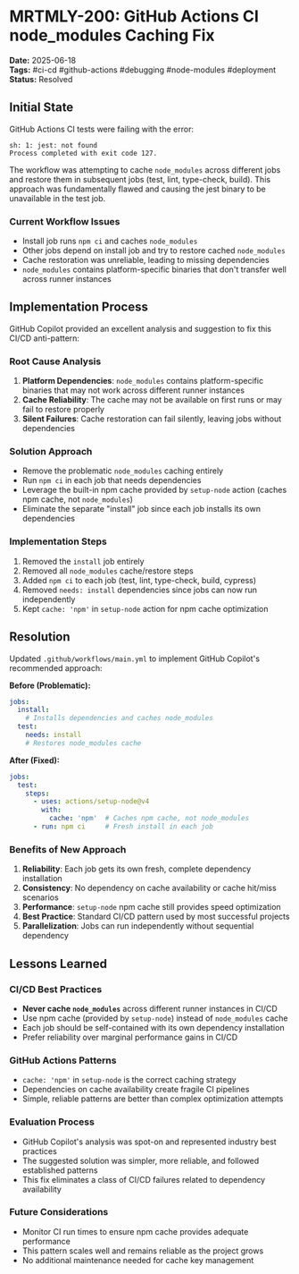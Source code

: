 # MRTMLY-200: GitHub Actions CI node_modules Caching Fix

**Date:** 2025-06-18  
**Tags:** #ci-cd #github-actions #debugging #node-modules #deployment  
**Status:** Resolved

## Initial State

GitHub Actions CI tests were failing with the error:
```
sh: 1: jest: not found
Process completed with exit code 127.
```

The workflow was attempting to cache `node_modules` across different jobs and restore them in subsequent jobs (test, lint, type-check, build). This approach was fundamentally flawed and causing the jest binary to be unavailable in the test job.

### Current Workflow Issues
- Install job runs `npm ci` and caches `node_modules`
- Other jobs depend on install job and try to restore cached `node_modules`
- Cache restoration was unreliable, leading to missing dependencies
- `node_modules` contains platform-specific binaries that don't transfer well across runner instances

## Implementation Process

GitHub Copilot provided an excellent analysis and suggestion to fix this CI/CD anti-pattern:

### Root Cause Analysis
1. **Platform Dependencies**: `node_modules` contains platform-specific binaries that may not work across different runner instances
2. **Cache Reliability**: The cache may not be available on first runs or may fail to restore properly  
3. **Silent Failures**: Cache restoration can fail silently, leaving jobs without dependencies

### Solution Approach
- Remove the problematic `node_modules` caching entirely
- Run `npm ci` in each job that needs dependencies
- Leverage the built-in npm cache provided by `setup-node` action (caches npm cache, not `node_modules`)
- Eliminate the separate "install" job since each job installs its own dependencies

### Implementation Steps
1. Removed the `install` job entirely
2. Removed all `node_modules` cache/restore steps
3. Added `npm ci` to each job (test, lint, type-check, build, cypress)
4. Removed `needs: install` dependencies since jobs can now run independently
5. Kept `cache: 'npm'` in `setup-node` action for npm cache optimization

## Resolution

Updated `.github/workflows/main.yml` to implement GitHub Copilot's recommended approach:

**Before (Problematic):**
```yaml
jobs:
  install:
    # Installs dependencies and caches node_modules
  test:
    needs: install
    # Restores node_modules cache
```

**After (Fixed):**
```yaml
jobs:
  test:
    steps:
      - uses: actions/setup-node@v4
        with:
          cache: 'npm'  # Caches npm cache, not node_modules
      - run: npm ci     # Fresh install in each job
```

### Benefits of New Approach
1. **Reliability**: Each job gets its own fresh, complete dependency installation
2. **Consistency**: No dependency on cache availability or cache hit/miss scenarios
3. **Performance**: `setup-node` npm cache still provides speed optimization
4. **Best Practice**: Standard CI/CD pattern used by most successful projects
5. **Parallelization**: Jobs can run independently without sequential dependency

## Lessons Learned

### CI/CD Best Practices
- **Never cache `node_modules`** across different runner instances in CI/CD
- Use npm cache (provided by `setup-node`) instead of `node_modules` cache
- Each job should be self-contained with its own dependency installation
- Prefer reliability over marginal performance gains in CI/CD

### GitHub Actions Patterns
- `cache: 'npm'` in `setup-node` is the correct caching strategy
- Dependencies on cache availability create fragile CI pipelines
- Simple, reliable patterns are better than complex optimization attempts

### Evaluation Process
- GitHub Copilot's analysis was spot-on and represented industry best practices
- The suggested solution was simpler, more reliable, and followed established patterns
- This fix eliminates a class of CI/CD failures related to dependency availability

### Future Considerations
- Monitor CI run times to ensure npm cache provides adequate performance
- This pattern scales well and remains reliable as the project grows
- No additional maintenance needed for cache key management
